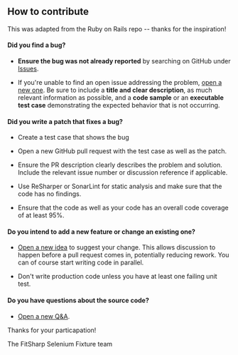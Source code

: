 ## How to contribute
This was adapted from the Ruby on Rails repo -- thanks for the inspiration!

#### **Did you find a bug?**

* **Ensure the bug was not already reported** by searching on GitHub under [Issues](../../issues).

* If you're unable to find an open issue addressing the problem, [open a new one](../../issues/new). Be sure to include a **title and clear description**, as much relevant information as possible, and a **code sample** or an **executable test case** demonstrating the expected behavior that is not occurring.

#### **Did you write a patch that fixes a bug?**

* Create a test case that shows the bug

* Open a new GitHub pull request with the test case as well as the patch.

* Ensure the PR description clearly describes the problem and solution. Include the relevant issue number or discussion reference if applicable.

* Use ReSharper or SonarLint for static analysis and make sure that the code has no findings. 

* Ensure that the code as well as your code has an overall code coverage of at least 95%.

#### **Do you intend to add a new feature or change an existing one?**

* [Open a new idea](../../discussions/new?category=ideas) to suggest your change. This allows discussion to happen before a pull request comes in, potentially reducing rework. You can of course start writing code in parallel.

* Don't write production code unless you have at least one failing unit test.

#### **Do you have questions about the source code?**

* [Open a new Q&A](../../discussions/new?category=q-a).

Thanks for your particapation!

The FitSharp Selenium Fixture team
